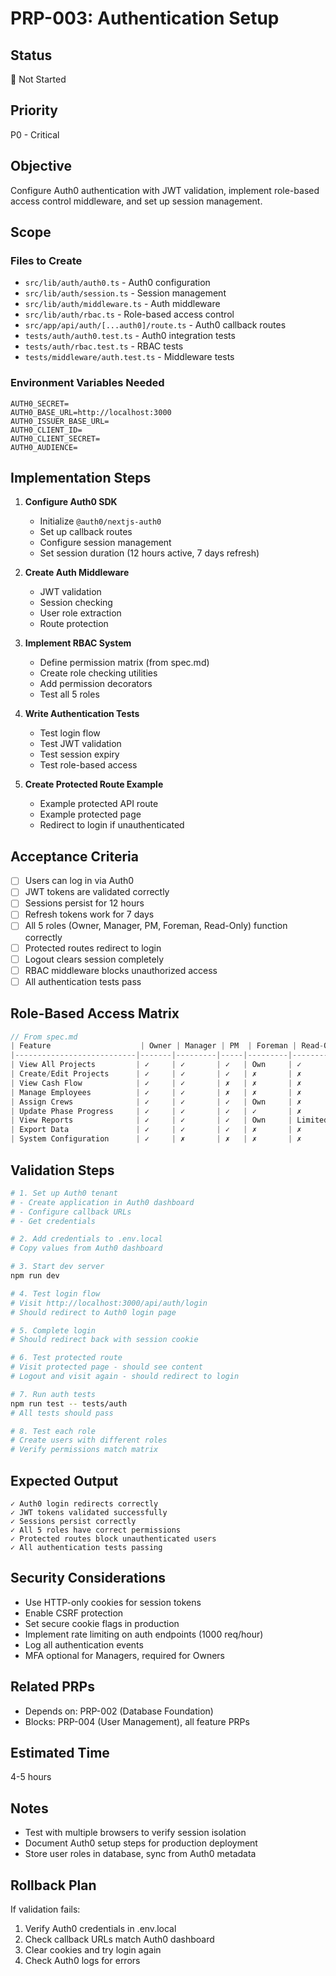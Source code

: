 # PRP-003: Authentication Setup

## Status
🔲 Not Started

## Priority
P0 - Critical

## Objective
Configure Auth0 authentication with JWT validation, implement role-based access control middleware, and set up session management.

## Scope

### Files to Create
- `src/lib/auth/auth0.ts` - Auth0 configuration
- `src/lib/auth/session.ts` - Session management
- `src/lib/auth/middleware.ts` - Auth middleware
- `src/lib/auth/rbac.ts` - Role-based access control
- `src/app/api/auth/[...auth0]/route.ts` - Auth0 callback routes
- `tests/auth/auth0.test.ts` - Auth0 integration tests
- `tests/auth/rbac.test.ts` - RBAC tests
- `tests/middleware/auth.test.ts` - Middleware tests

### Environment Variables Needed
```env
AUTH0_SECRET=
AUTH0_BASE_URL=http://localhost:3000
AUTH0_ISSUER_BASE_URL=
AUTH0_CLIENT_ID=
AUTH0_CLIENT_SECRET=
AUTH0_AUDIENCE=
```

## Implementation Steps

1. **Configure Auth0 SDK**
   - Initialize `@auth0/nextjs-auth0`
   - Set up callback routes
   - Configure session management
   - Set session duration (12 hours active, 7 days refresh)

2. **Create Auth Middleware**
   - JWT validation
   - Session checking
   - User role extraction
   - Route protection

3. **Implement RBAC System**
   - Define permission matrix (from spec.md)
   - Create role checking utilities
   - Add permission decorators
   - Test all 5 roles

4. **Write Authentication Tests**
   - Test login flow
   - Test JWT validation
   - Test session expiry
   - Test role-based access

5. **Create Protected Route Example**
   - Example protected API route
   - Example protected page
   - Redirect to login if unauthenticated

## Acceptance Criteria

- [ ] Users can log in via Auth0
- [ ] JWT tokens are validated correctly
- [ ] Sessions persist for 12 hours
- [ ] Refresh tokens work for 7 days
- [ ] All 5 roles (Owner, Manager, PM, Foreman, Read-Only) function correctly
- [ ] Protected routes redirect to login
- [ ] Logout clears session completely
- [ ] RBAC middleware blocks unauthorized access
- [ ] All authentication tests pass

## Role-Based Access Matrix

```typescript
// From spec.md
| Feature                    | Owner | Manager | PM  | Foreman | Read-Only |
|---------------------------|-------|---------|-----|---------|-----------|
| View All Projects         | ✓     | ✓       | ✓   | Own     | ✓         |
| Create/Edit Projects      | ✓     | ✓       | ✓   | ✗       | ✗         |
| View Cash Flow            | ✓     | ✓       | ✗   | ✗       | ✗         |
| Manage Employees          | ✓     | ✓       | ✗   | ✗       | ✗         |
| Assign Crews              | ✓     | ✓       | ✓   | Own     | ✗         |
| Update Phase Progress     | ✓     | ✓       | ✓   | ✓       | ✗         |
| View Reports              | ✓     | ✓       | ✓   | Own     | Limited   |
| Export Data               | ✓     | ✓       | ✓   | ✗       | ✗         |
| System Configuration      | ✓     | ✗       | ✗   | ✗       | ✗         |
```

## Validation Steps

```bash
# 1. Set up Auth0 tenant
# - Create application in Auth0 dashboard
# - Configure callback URLs
# - Get credentials

# 2. Add credentials to .env.local
# Copy values from Auth0 dashboard

# 3. Start dev server
npm run dev

# 4. Test login flow
# Visit http://localhost:3000/api/auth/login
# Should redirect to Auth0 login page

# 5. Complete login
# Should redirect back with session cookie

# 6. Test protected route
# Visit protected page - should see content
# Logout and visit again - should redirect to login

# 7. Run auth tests
npm run test -- tests/auth
# All tests should pass

# 8. Test each role
# Create users with different roles
# Verify permissions match matrix
```

## Expected Output

```
✓ Auth0 login redirects correctly
✓ JWT tokens validated successfully
✓ Sessions persist correctly
✓ All 5 roles have correct permissions
✓ Protected routes block unauthenticated users
✓ All authentication tests passing
```

## Security Considerations

- Use HTTP-only cookies for session tokens
- Enable CSRF protection
- Set secure cookie flags in production
- Implement rate limiting on auth endpoints (1000 req/hour)
- Log all authentication events
- MFA optional for Managers, required for Owners

## Related PRPs
- Depends on: PRP-002 (Database Foundation)
- Blocks: PRP-004 (User Management), all feature PRPs

## Estimated Time
4-5 hours

## Notes
- Test with multiple browsers to verify session isolation
- Document Auth0 setup steps for production deployment
- Store user roles in database, sync from Auth0 metadata

## Rollback Plan
If validation fails:
1. Verify Auth0 credentials in .env.local
2. Check callback URLs match Auth0 dashboard
3. Clear cookies and try login again
4. Check Auth0 logs for errors
